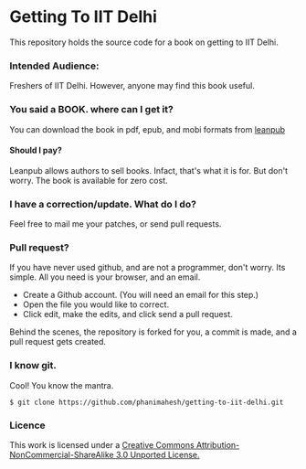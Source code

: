 Getting To IIT Delhi
====================

This repository holds the source code for a book on getting to IIT Delhi.

### Intended Audience:
Freshers of IIT Delhi.  However, anyone may find this book useful.

### You said a BOOK. where can I get it?
You can download the book in pdf, epub, and mobi formats from [leanpub][]

#### Should I pay?
Leanpub allows authors to sell books. Infact, that's what it is for. But don't worry. The book is available for zero cost.

### I have a correction/update. What do I do?
Feel free to mail me your patches, or send pull requests.

### Pull request?
If you have never used github, and are not a programmer, don't worry. Its simple. All you need is your browser, and an email.

 - Create a Github account. (You will need an email for this step.)
 - Open the file you would like to correct.
 - Click edit, make the edits, and click send a pull request.

Behind the scenes, the repository is forked for you, a commit is made, and a pull request gets created.

### I know git.

Cool! You know the mantra.
```shell
$ git clone https://github.com/phanimahesh/getting-to-iit-delhi.git
```

### Licence
This work is licensed under a [Creative Commons Attribution-NonCommercial-ShareAlike 3.0 Unported License.][CC-BY-SA-NC]

[CC-BY-SA-NC]:http://creativecommons.org/licenses/by-nc-sa/3.0/deed.en_US "Creative Commons Attribution-NonCommercial-ShareAlike 3.0 Unported License."
[leanpub]:https://leanpub.com/getting-to-iit-delhi
